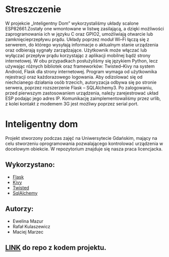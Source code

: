 # Streszczenie
  W projekcie „Inteligentny Dom” wykorzystaliśmy układy scalone ESP82661.Zostały one wmontowane w listwę zasilającą, a dzięki możliwości zaprogramowania ich w języku C oraz GPIO2, umożliwiają otwarcie lub zamknięcieprzepływu prądu. Układy poprzez moduł Wi–Fi łączą się z serwerem, do którego wysyłają informacje o aktualnym stanie urządzenia oraz odbierają sygnały zarządzające. Użytkownik może włączać lub wyłączać przepływ prądu korzystając z aplikacji mobilnej bądź strony internetowej. W obu przypadkach posłużyliśmy się językiem Python, lecz używając różnych bibliotek oraz frameworków: Twisted–Kivy na system Android, Flask dla strony internetowej.
  Program wymaga od użytkownika rejestracji oraz każdorazowego logowania. Aby odizolować się od niechcianego działania osób trzecich, autoryzacja odbywa się po stronie serwera, poprzez rozszerzenie Flask – SQLAlchemy3. Po zalogowaniu, przed pierwszym zastosowaniem urządzenia, należy zarejestrować układ ESP podając jego adres IP. Komunikację zaimplementowaliśmy przez urlib, z kolei kontakt z modemem 3G jest możliwy poprzez serial port.
# Inteligentny dom

Projekt stworzony podczas zajęć na Uniwersytecie Gdańskim, mający na celu stworzeniu oprogramowania pozwalającego kontrolować urządzenia w docelowym obiekcie. W repozytorium znajduje się nasza praca licencjacka. 

## Wykorzystano:
* [Flask](http://flask.pocoo.org/)
* [Kivy](https://kivy.org/#home)
* [Twisted](https://twistedmatrix.com/trac/)
* [SqlAlchemy](https://www.sqlalchemy.org/)

## Autorzy:
* Ewelina Mazur
* Rafał Kulaszewicz
* Maciej Marzec

## [LINK](https://github.com/dzyzus/inteligentny-dom) do repo z kodem projektu.
